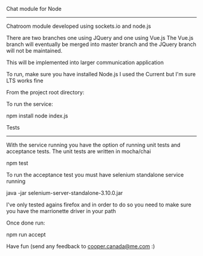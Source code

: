 Chat module for Node
________________________

Chatroom module developed using sockets.io and node.js

There are two branches one using JQuery and one using Vue.js
The Vue.js branch will eventually be merged into master branch and the JQuery branch will not be maintained.

This will be implemented into larger communication application

To run, make sure you have installed Node.js I used the Current but I'm sure LTS works fine

From the project root directory:

To run the service:

npm install
node index.js 

Tests
__________

With the service running you have the option of running unit tests and acceptance tests.
The unit tests are written in mocha/chai

npm test

To run the acceptance test you must have selenium standalone service running

java -jar selenium-server-standalone-3.10.0.jar

I've only tested agains firefox and in order to do so you need to make sure you have the marrionette driver in your path

Once done run:

npm run accept

Have fun (send any feedback to cooper.canada@me.com :)


